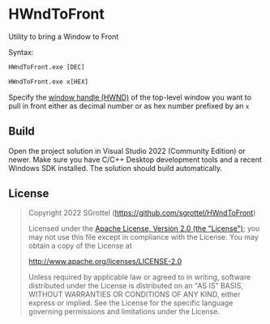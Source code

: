 # HWndToFront
Utility to bring a Window to Front

Syntax:
```ps
HWndToFront.exe [DEC]
```
```ps
HWndToFront.exe x[HEX]
```
Specify the [window handle (HWND)]() of the top-level window you want to pull in front either as decimal number or as hex number prefixed by an `x`

## Build
Open the project solution in Visual Studio 2022 (Community Edition) or newer.
Make sure you have C/C++ Desktop development tools and a recent Windows SDK installed.
The solution should build automatically.

## License
> Copyright 2022 SGrottel (https://github.com/sgrottel/HWndToFront)
>
> Licensed under the [Apache License, Version 2.0 (the "License")](./LICENSE);
> you may not use this file except in compliance with the License.
> You may obtain a copy of the License at
>
> http://www.apache.org/licenses/LICENSE-2.0
>
> Unless required by applicable law or agreed to in writing, software
> distributed under the License is distributed on an "AS IS" BASIS,
> WITHOUT WARRANTIES OR CONDITIONS OF ANY KIND, either express or implied.
> See the License for the specific language governing permissions and
> limitations under the License.
